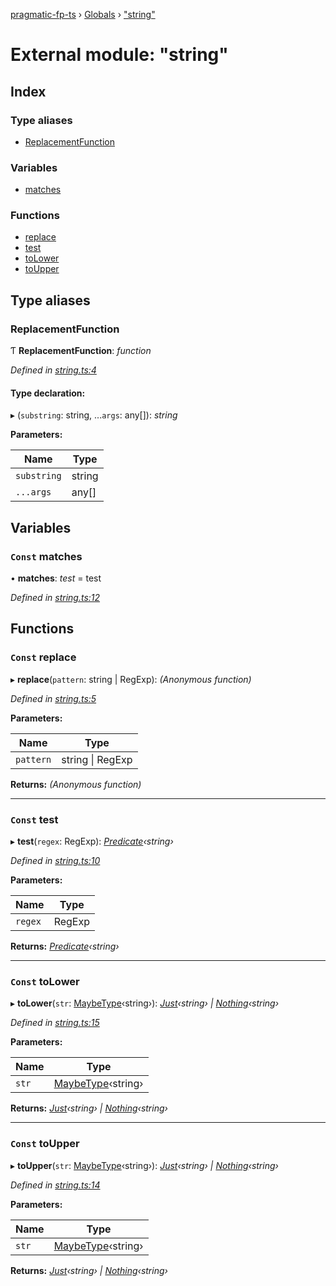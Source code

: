 [pragmatic-fp-ts](../README.md) › [Globals](../globals.md) › ["string"](_string_.md)

# External module: "string"

## Index

### Type aliases

* [ReplacementFunction](_string_.md#replacementfunction)

### Variables

* [matches](_string_.md#const-matches)

### Functions

* [replace](_string_.md#const-replace)
* [test](_string_.md#const-test)
* [toLower](_string_.md#const-tolower)
* [toUpper](_string_.md#const-toupper)

## Type aliases

###  ReplacementFunction

Ƭ **ReplacementFunction**: *function*

*Defined in [string.ts:4](https://github.com/hermann-p/pragmatic-fp-ts/blob/bab22d3/src/string.ts#L4)*

#### Type declaration:

▸ (`substring`: string, ...`args`: any[]): *string*

**Parameters:**

Name | Type |
------ | ------ |
`substring` | string |
`...args` | any[] |

## Variables

### `Const` matches

• **matches**: *test* =  test

*Defined in [string.ts:12](https://github.com/hermann-p/pragmatic-fp-ts/blob/bab22d3/src/string.ts#L12)*

## Functions

### `Const` replace

▸ **replace**(`pattern`: string | RegExp): *(Anonymous function)*

*Defined in [string.ts:5](https://github.com/hermann-p/pragmatic-fp-ts/blob/bab22d3/src/string.ts#L5)*

**Parameters:**

Name | Type |
------ | ------ |
`pattern` | string &#124; RegExp |

**Returns:** *(Anonymous function)*

___

### `Const` test

▸ **test**(`regex`: RegExp): *[Predicate](_types_.md#predicate)‹string›*

*Defined in [string.ts:10](https://github.com/hermann-p/pragmatic-fp-ts/blob/bab22d3/src/string.ts#L10)*

**Parameters:**

Name | Type |
------ | ------ |
`regex` | RegExp |

**Returns:** *[Predicate](_types_.md#predicate)‹string›*

___

### `Const` toLower

▸ **toLower**(`str`: [MaybeType](_types_.md#maybetype)‹string›): *[Just](../classes/_maybe_.just.md)‹string› | [Nothing](../classes/_maybe_.nothing.md)‹string›*

*Defined in [string.ts:15](https://github.com/hermann-p/pragmatic-fp-ts/blob/bab22d3/src/string.ts#L15)*

**Parameters:**

Name | Type |
------ | ------ |
`str` | [MaybeType](_types_.md#maybetype)‹string› |

**Returns:** *[Just](../classes/_maybe_.just.md)‹string› | [Nothing](../classes/_maybe_.nothing.md)‹string›*

___

### `Const` toUpper

▸ **toUpper**(`str`: [MaybeType](_types_.md#maybetype)‹string›): *[Just](../classes/_maybe_.just.md)‹string› | [Nothing](../classes/_maybe_.nothing.md)‹string›*

*Defined in [string.ts:14](https://github.com/hermann-p/pragmatic-fp-ts/blob/bab22d3/src/string.ts#L14)*

**Parameters:**

Name | Type |
------ | ------ |
`str` | [MaybeType](_types_.md#maybetype)‹string› |

**Returns:** *[Just](../classes/_maybe_.just.md)‹string› | [Nothing](../classes/_maybe_.nothing.md)‹string›*
